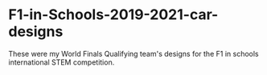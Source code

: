 # F1-in-Schools-2019-2021-car-designs
These were my World Finals Qualifying team's designs for the F1 in schools international STEM competition.
